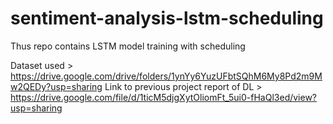 # sentiment-analysis-lstm-scheduling
Thus repo contains LSTM model training with scheduling

Dataset used > https://drive.google.com/drive/folders/1ynYy6YuzUFbtSQhM6My8Pd2m9Mw2QEDy?usp=sharing
Link to previous project report of DL > https://drive.google.com/file/d/1ticM5djgXytOliomFt_5ui0-fHaQl3ed/view?usp=sharing